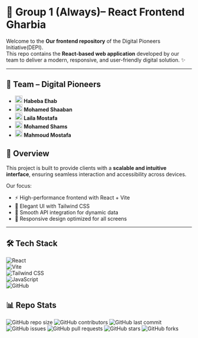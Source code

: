 # 🚀 Group 1 (Always)– React Frontend Gharbia

Welcome to the **Our frontend repository** of the Digital Pioneers Initiative(DEPI).  
This repo contains the **React-based web application** developed by our team to deliver a modern, responsive, and user-friendly digital solution. ✨  

---
 ## 🤝 Team – Digital Pioneers  

- <img src="https://cdn.jsdelivr.net/gh/devicons/devicon/icons/react/react-original.svg" width="20"/> **Habeba Ehab**  
- <img src="https://cdn.jsdelivr.net/gh/devicons/devicon/icons/react/react-original.svg" width="20"/> **Mohamed Shaaban**  
- <img src="https://cdn.jsdelivr.net/gh/devicons/devicon/icons/react/react-original.svg" width="20"/> **Laila Mostafa**  
- <img src="https://cdn.jsdelivr.net/gh/devicons/devicon/icons/react/react-original.svg" width="20"/> **Mohamed Shams**  
- <img src="https://cdn.jsdelivr.net/gh/devicons/devicon/icons/react/react-original.svg" width="20"/> **Mahmoud Mostafa**  



## 📌 Overview  
This project is built to provide clients with a **scalable and intuitive interface**, ensuring seamless interaction and accessibility across devices.  

Our focus:  
- ⚡ High-performance frontend with React + Vite  
- 🎨 Elegant UI with Tailwind CSS  
- 🔄 Smooth API integration for dynamic data  
- 📱 Responsive design optimized for all screens  

---

## 🛠️ Tech Stack  
![React](https://img.shields.io/badge/React-20232A?style=for-the-badge&logo=react&logoColor=61DAFB)  
![Vite](https://img.shields.io/badge/Vite-646CFF?style=for-the-badge&logo=vite&logoColor=FFD62E)  
![Tailwind CSS](https://img.shields.io/badge/Tailwind-06B6D4?style=for-the-badge&logo=tailwindcss&logoColor=white)  
![JavaScript](https://img.shields.io/badge/JavaScript-F7DF1E?style=for-the-badge&logo=javascript&logoColor=black)  
![GitHub](https://img.shields.io/badge/GitHub-181717?style=for-the-badge&logo=github&logoColor=white)  

## 📊 Repo Stats
![GitHub repo size](https://img.shields.io/github/repo-size/codestcode/depiproject1?style=for-the-badge)
![GitHub contributors](https://img.shields.io/github/contributors/codestcode/depiproject1?style=for-the-badge)
![GitHub last commit](https://img.shields.io/github/last-commit/codestcode/depiproject1?style=for-the-badge)
![GitHub issues](https://img.shields.io/github/issues/codestcode/depiproject1?style=for-the-badge)
![GitHub pull requests](https://img.shields.io/github/issues-pr/codestcode/depiproject1?style=for-the-badge)
![GitHub stars](https://img.shields.io/github/stars/codestcode/depiproject1?style=for-the-badge)
![GitHub forks](https://img.shields.io/github/forks/codestcode/depiproject1?style=for-the-badge)


